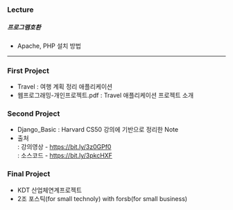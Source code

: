 ### Lecture

##### 프로그램호환

- Apache, PHP 설치 방법

---
### First Project

- Travel : 여행 계획 정리 애플리케이션
- 웹프로그래밍-개인프로젝트.pdf : Travel 애플리케이션 프로젝트 소개


### Second Project

- Django_Basic : Harvard CS50 강의에 기반으로 정리한 Note
- 출처  
: 강의영상 - https://bit.ly/3z0GPf0  
: 소스코드 - https://bit.ly/3pkcHXF  
 

### Final Project

- KDT 산업체연계프로젝트
- 2조 포스틱(for small technoly) with forsb(for small business) 
